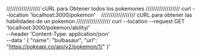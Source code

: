 ////////////////// cURL para Obtener todos los pokemones //////////////////
curl --location 'localhost:3000/pokemon'
`
`
////////////////// cURL para obtener las habilidades de un pokemon //////////////////
curl --location --request GET 'localhost:3000/pokemon/ability/' \
--header 'Content-Type: application/json' \
--data '  {
    "name": "bulbasaur",
    "url": "https://pokeapi.co/api/v2/pokemon/1/"
  }'